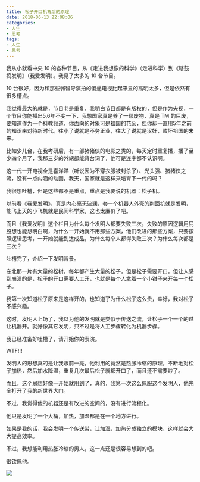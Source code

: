 ```yaml
---
title: 松子开口机背后的原理
date: 2018-06-13 22:08:06
categories:
- 人生
- 思考
tags:
- 人生
- 思考
---
```

我从小就看中央 10 的各种节目，从《走进我想像的科学》（走进科学）到《瞎鼓捣发明》（我爱发明）。我见了太多的 10 台节目。

10 台很好，因为和那些弱智导演拍的傻逼电视比起来显的高明太多，但是依然有很多槽点。

<!-- more -->

我觉得最大的就是，节目老是重复，我明白节目都是有版权的，但是作为央视，一个节目你能播出5,6年不变一下，我想国家真是养了一帮废物，真是 TM 的巨废，要知道作为一个科教频道，你面向的对象可是祖国的花朵，但你却一直用5年之前的知识来对待新时代。往小了说就是不务正业，往大了说就是汉奸，败坏祖国的未来。

比如少儿台，在我考研后，有一部猪猪侠的电影之类的，每天定时重复播，播了至少四个月了，我那三岁的外甥都能背台词了，他可是连字都不认识啊。

这一代一开电视全是喜洋洋（听说因为不穿衣服被封杀了）、光头强、猪猪侠之流，没有一点内涵的动画，我天，国家就是这样来培育下一代的吗？

我很想吐槽，但是这些都不是重点，重点是我要说的机器：松子机。

以前看《我爱发明》，真是内心毫无波澜，套一个机器人外壳的削面机就是发明，能飞上天的小飞机就是民间科学家，这也太廉价了吧。

而且《我爱发明》这个栏目为什么每个发明人都要失败三次，失败的原因逻辑用屁股想也能想明白啊，为什么一开始就不用那些方案，他们改进的那些方案，只要按照逻辑思考，一开始就能到达成品，为什么每个人都得失败三次？为什么每次都是三次？

吐槽完了，介绍一下发明背景。

东北那一片有大量的松树，每年都产生大量的松子，但是松子需要开口，但让人感到崩溃的是，松子的开口需要人工开，也就是每个人拿着一个小钳子来开每一个松子。

我第一次知道松子原来是这样开的，也知道了为什么松子这么贵，幸好，我对松子不感兴趣。

这时，发明人上场了，我以为他的发明就是类似于传送之流，让松子一个一个的过让机器开。就好像其它发明，只不过是将人工步骤转化为机器步骤。

我已经准备好吐槽了，请开始你的表演。

WTF!!!

发明人的思想真的是让我眼前一亮，他利用的竟然是热胀冷缩的原理，不断地对松子加热，然后加水降温，重复几次最后松子就都开口了，而且还不需要炒了。

而且，这个思想好像一开始就用到了，真的，我第一次这么佩服这个发明人，他完全打开了我的新世界大门。

不过，我觉得他的机器还是有改进的空间的，没有进行流程化。

他只是发明了一个大桶，加热，加湿都是在一个地方进行。

如果是我的话，我会发明一个传送带，让加湿，加热分成独立的模块，这样就会大大提高效率。

不过，我想能利用热胀冷缩的男人，这一点还是很容易想到的吧。

很钦佩他。


![](/images/thought/1.jpg)
